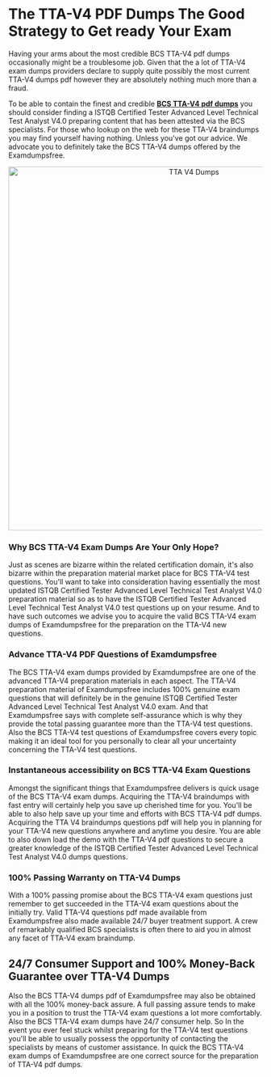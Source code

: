 <h1>The TTA-V4 PDF Dumps The Good Strategy to Get ready Your Exam</h1>
<p>Having your arms about the most credible BCS TTA-V4 pdf dumps occasionally might be a troublesome job. Given that the a lot of TTA-V4 exam dumps providers declare to supply quite possibly the most current TTA-V4 dumps pdf however they are absolutely nothing much more than a fraud.</p>
<p>To be able to contain the finest and credible <strong><a href="https://examdumpsfree.com/TTA-V4-exam-dumps">BCS TTA-V4 pdf dumps</a></strong> you should consider finding a ISTQB Certified Tester Advanced Level  Technical Test Analyst V4.0 preparing content that has been attested via the BCS specialists. For those who lookup on the web for these TTA-V4 braindumps you may find yourself having nothing. Unless you've got our advice. We advocate you to definitely take the BCS TTA-V4 dumps offered by the Examdumpsfree.</p>
<p style="text-align: center;"><a href="https://examdumpsfree.com/TTA-V4-exam-dumps"><img src="https://i.ibb.co/yV3fvNg/Exam-Dumps-Free.png" alt="TTA V4 Dumps" width="720" /></a></p>
<h3>Why BCS TTA-V4 Exam Dumps Are Your Only Hope?</h3>
<p>Just as scenes are bizarre within the related certification domain, it's also bizarre within the preparation material market place for BCS TTA-V4 test questions. You'll want to take into consideration having essentially the most updated ISTQB Certified Tester Advanced Level  Technical Test Analyst V4.0 preparation material so as to have the ISTQB Certified Tester Advanced Level  Technical Test Analyst V4.0 test questions up on your resume. And to have such outcomes we advise you to acquire the valid BCS TTA-V4 exam dumps of Examdumpsfree for the preparation on the TTA-V4 new questions.</p>
<h3><strong>Advance TTA-V4 PDF Questions of Examdumpsfree</strong></h3>
<p>The BCS TTA-V4 exam dumps provided by Examdumpsfree are one of the advanced TTA-V4 preparation materials in each aspect. The TTA-V4 preparation material of Examdumpsfree includes 100% genuine exam questions that will definitely be in the genuine ISTQB Certified Tester Advanced Level  Technical Test Analyst V4.0 exam. And that Examdumpsfree says with complete self-assurance which is why they provide the total passing guarantee more than the TTA-V4 test questions. Also the BCS TTA-V4 test questions of Examdumpsfree covers every topic making it an ideal tool for you personally to clear all your uncertainty concerning the TTA-V4 test questions.</p>
<h3><strong>Instantaneous accessibility on BCS TTA-V4 Exam Questions</strong></h3>
<p>Amongst the significant things that Examdumpsfree delivers is quick usage of the BCS TTA-V4 exam dumps. Acquiring the TTA-V4 braindumps with fast entry will certainly help you save up cherished time for you. You'll be able to also help save up your time and efforts with BCS TTA-V4 pdf dumps. Acquiring the TTA V4 braindumps questions pdf will help you in planning for your TTA-V4 new questions anywhere and anytime you desire. You are able to also down load the demo with the TTA-V4 pdf questions to secure a greater knowledge of the ISTQB Certified Tester Advanced Level  Technical Test Analyst V4.0 dumps questions.</p>
<h3><strong>100% Passing Warranty on TTA-V4 Dumps</strong></h3>
<p>With a 100% passing promise about the BCS TTA-V4 exam questions just remember to get succeeded in the TTA-V4 exam questions about the initially try. Valid TTA-V4 questions pdf made available from Examdumpsfree also made available 24/7 buyer treatment support. A crew of remarkably qualified BCS specialists is often there to aid you in almost any facet of TTA-V4 exam braindump.</p>
<h2><strong>24/7 Consumer Support and 100% Money-Back Guarantee over TTA-V4 Dumps</strong></h2>
<p>Also the BCS TTA-V4 dumps pdf of Examdumpsfree may also be obtained with all the 100% money-back assure. A full passing assure tends to make you in a position to trust the TTA-V4 exam questions a lot more comfortably. Also the BCS TTA-V4 exam dumps have 24/7 consumer help. So In the event you ever feel stuck whilst preparing for the TTA-V4 test questions you'll be able to usually possess the opportunity of contacting the specialists by means of customer assistance. In quick the BCS TTA-V4 exam dumps of Examdumpsfree are one correct source for the preparation of TTA-V4 pdf dumps.</p>
<h3>&nbsp;</h3>
<h3>&nbsp;</h3>
